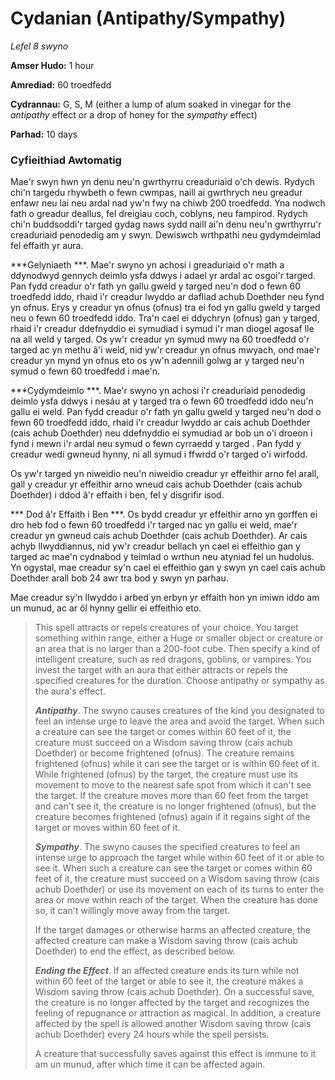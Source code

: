 # Cydanian (Antipathy/Sympathy)

*Lefel 8 swyno*

**Amser Hudo:** 1 hour

**Amrediad:** 60 troedfedd

**Cydrannau:** G, S, M (either a lump of alum soaked in vinegar for the *antipathy* effect or a drop of honey for the *sympathy* effect)

**Parhad:** 10 days

### Cyfieithiad Awtomatig

Mae'r swyn hwn yn denu neu'n gwrthyrru creaduriaid o'ch dewis. Rydych chi'n targedu rhywbeth o fewn cwmpas, naill ai gwrthrych neu greadur enfawr neu lai neu ardal nad yw'n fwy na chiwb 200 troedfedd. Yna nodwch fath o greadur deallus, fel dreigiau coch, coblyns, neu fampirod. Rydych chi'n buddsoddi'r targed gydag naws sydd naill ai'n denu neu'n gwrthyrru'r creaduriaid penodedig am y swyn. Dewiswch wrthpathi neu gydymdeimlad fel effaith yr aura.

***Gelyniaeth ***. Mae'r swyno yn achosi i greaduriaid o'r math a ddynodwyd gennych deimlo ysfa ddwys i adael yr ardal ac osgoi'r targed. Pan fydd creadur o'r fath yn gallu gweld y targed neu'n dod o fewn 60 troedfedd iddo, rhaid i'r creadur lwyddo ar dafliad achub Doethder neu fynd yn ofnus. Erys y creadur yn ofnus (ofnus) tra ei fod yn gallu gweld y targed neu o fewn 60 troedfedd iddo. Tra'n cael ei ddychryn (ofnus) gan y targed, rhaid i'r creadur ddefnyddio ei symudiad i symud i'r man diogel agosaf lle na all weld y targed. Os yw'r creadur yn symud mwy na 60 troedfedd o'r targed ac yn methu â'i weld, nid yw'r creadur yn ofnus mwyach, ond mae'r creadur yn mynd yn ofnus eto os yw'n adennill golwg ar y targed neu'n symud o fewn 60 troedfedd i mae'n.

***Cydymdeimlo ***. Mae'r swyno yn achosi i'r creaduriaid penodedig deimlo ysfa ddwys i nesáu at y targed tra o fewn 60 troedfedd iddo neu'n gallu ei weld. Pan fydd creadur o'r fath yn gallu gweld y targed neu'n dod o fewn 60 troedfedd iddo, rhaid i'r creadur lwyddo ar cais achub Doethder (cais achub Doethder) neu ddefnyddio ei symudiad ar bob un o'i droeon i fynd i mewn i'r ardal neu symud o fewn cyrraedd y targed . Pan fydd y creadur wedi gwneud hynny, ni all symud i ffwrdd o'r targed o'i wirfodd.

Os yw'r targed yn niweidio neu'n niweidio creadur yr effeithir arno fel arall, gall y creadur yr effeithir arno wneud cais achub Doethder (cais achub Doethder) i ddod â'r effaith i ben, fel y disgrifir isod.

*** Dod â'r Effaith i Ben ***. Os bydd creadur yr effeithir arno yn gorffen ei dro heb fod o fewn 60 troedfedd i'r targed nac yn gallu ei weld, mae'r creadur yn gwneud cais achub Doethder (cais achub Doethder). Ar cais achyb llwyddiannus, nid yw'r creadur bellach yn cael ei effeithio gan y targed ac mae'n cydnabod y teimlad o wrthun neu atyniad fel un hudolus. Yn ogystal, mae creadur sy'n cael ei effeithio gan y swyn yn cael cais achub Doethder arall bob 24 awr tra bod y swyn yn parhau.

Mae creadur sy'n llwyddo i arbed yn erbyn yr effaith hon yn imiwn iddo am un munud, ac ar ôl hynny gellir ei effeithio eto.

>  This spell attracts or repels creatures of your choice. You target something within range, either a Huge or smaller object or creature or an area that is no larger than a 200-foot cube. Then specify a kind of intelligent creature, such as red dragons, goblins, or vampires. You invest the target with an aura that either attracts or repels the specified creatures for the duration. Choose antipathy or sympathy as the aura's effect.
>  
>  ***Antipathy***. The swyno causes creatures of the kind you designated to feel an intense urge to leave the area and avoid the target. When such a creature can see the target or comes within 60 feet of it, the creature must succeed on a Wisdom saving throw (cais achub Doethder) or become frightened (ofnus). The creature remains frightened (ofnus) while it can see the target or is within 60 feet of it. While frightened (ofnus) by the target, the creature must use its movement to move to the nearest safe spot from which it can't see the target. If the creature moves more than 60 feet from the target and can't see it, the creature is no longer frightened (ofnus), but the creature becomes frightened (ofnus) again if it regains sight of the target or moves within 60 feet of it.
>  
>  ***Sympathy***. The swyno causes the specified creatures to feel an intense urge to approach the target while within 60 feet of it or able to see it. When such a creature can see the target or comes within 60 feet of it, the creature must succeed on a Wisdom saving throw (cais achub Doethder) or use its movement on each of its turns to enter the area or move within reach of the target. When the creature has done so, it can't willingly move away from the target.
>  
>  If the target damages or otherwise harms an affected creature, the affected creature can make a Wisdom saving throw (cais achub Doethder) to end the effect, as described below.
>  
>  ***Ending the Effect***. If an affected creature ends its turn while not within 60 feet of the target or able to see it, the creature makes a Wisdom saving throw (cais achub Doethder). On a successful save, the creature is no longer affected by the target and recognizes the feeling of repugnance or attraction as magical. In addition, a creature affected by the spell is allowed another Wisdom saving throw (cais achub Doethder) every 24 hours while the spell persists.
>  
>  A creature that successfully saves against this effect is immune to it am un munud, after which time it can be affected again.